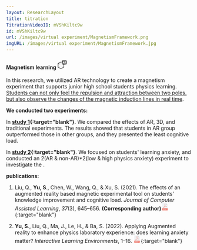 ```yaml
---
layout: ResearchLayout
title: titration
TitrationVideoID: mVShKiltc9w
id: mVShKiltc9w
url: /images/virtual experiment/MagnetismFramework.png
imgURL: /images/virtual experiment/MagnetismFramework.jpg
---
```


#### Magnetism learning <img src="/images/icons/ARicon.png"  width="25" height="25">
In this research, we utilized AR technology to create a magnetism experiment that supports junior high school students physics learning. <u>Students can not only feel the repulsion and attraction between two poles, but also observe the changes of the magnetic induction lines in real time</u>.

**We conducted two experiments:**

In **[study 1](https://onlinelibrary.wiley.com/doi/10.1111/jcal.12513){:target="blank"}**. We compared the effects of AR, 3D, and traditional experiments. The results showed that students in AR group outperformed those in other groups, and they presented the least cognitive load.

In **[study 2](https://www.tandfonline.com/doi/full/10.1080/10494820.2022.2057547){:target="blank"}**. We focused on students' learning anxiety, and conducted an 2(AR & non-AR)*2(low & high physics anxiety) experiment to investigate the .

**publications:**
1. Liu, Q., **Yu, S**., Chen, W., Wang, Q., & Xu, S. (2021). The effects of an augmented reality based magnetic experimental tool on students' knowledge improvement and cognitive load. _Journal of Computer Assisted Learning_, _37_(3), 645–656. **(Corresponding author)**[<img src="/images/icons/pdf-file.png"  width="20" height="20">](/mypaper/Journal/Liu%20et%20al.%20-%202021%20-%20The%20effects%20of%20an%20augmented%20reality%20based%20magnetic%20experimental%20tool%20on%20students'%20knowledge%20improvement%20and%20cognitiv.pdf){:target="blank"}
   
2. **Yu, S**., Liu, Q., Ma, J., Le, H., & Ba, S. (2022). Applying Augmented reality to enhance physics laboratory experience: does learning anxiety matter? _Interactive Learning Environments_, 1–16. [<img src="/images/icons/pdf-file.png"  width="20" height="20">](/mypaper/Journal/Yu%20et%20al.%20-%202022%20-%20Applying%20Augmented%20reality%20to%20enhance%20physics%20laboratory%20experience%20does%20learning%20anxiety%20matter.pdf){:target="blank"}

